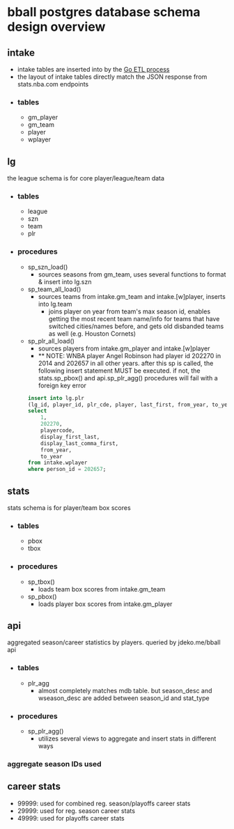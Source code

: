 # bball postgres database schema design overview
## intake
- intake tables are inserted into by the [Go ETL process](https://github.com/jdetok/bball-etl-go)
- the layout of intake tables directly match the JSON response from stats.nba.com endpoints 
- ### tables
    - gm_player
    - gm_team
    - player
    - wplayer
## lg
the league schema is for core player/league/team data
- ### tables 
    - league
    - szn
    - team
    - plr
- ### procedures
    - sp_szn_load()
        - sources seasons from gm_team, uses several functions to format & insert into lg.szn
    - sp_team_all_load()
        - sources teams from intake.gm_team and intake.[w]player, inserts into lg.team
            - joins player on year from team's max season id, enables getting the most recent team name/info for teams that have switched cities/names before, and gets old disbanded teams as well (e.g. Houston Cornets)
    - sp_plr_all_load()
        - sources players from intake.gm_player and intake.[w]player
        - ** NOTE: WNBA player Angel Robinson had player id 202270 in 2014 and 202657 in all other years. after this sp is called, the following insert statement MUST be executed. if not, the stats.sp_pbox() and api.sp_plr_agg() procedures will fail with a foreign key error
        ```sql
        insert into lg.plr 
        (lg_id, player_id, plr_cde, player, last_first, from_year, to_year)
	    select
            1, 
            202270, 
            playercode, 
            display_first_last, 
            display_last_comma_first, 
            from_year, 
            to_year
	    from intake.wplayer
	    where person_id = 202657;
        ``` 
## stats
stats schema is for player/team box scores
- ### tables
    - pbox
    - tbox
- ### procedures
    - sp_tbox()
        - loads team box scores from intake.gm_team
    - sp_pbox()
        - loads player box scores from intake.gm_player
    
## api
aggregated season/career statistics by players. queried by jdeko.me/bball api 
- ### tables
    - plr_agg
        - almost completely matches mdb table. but season_desc and wseason_desc are added between season_id and stat_type  
- ### procedures
    - sp_plr_agg()
        - utilizes several views to aggregate and insert stats in different ways
### aggregate season IDs used 
## career stats
- 99999: used for combined reg. season/playoffs career stats
- 29999: used for reg. season career stats
- 49999: used for playoffs career stats